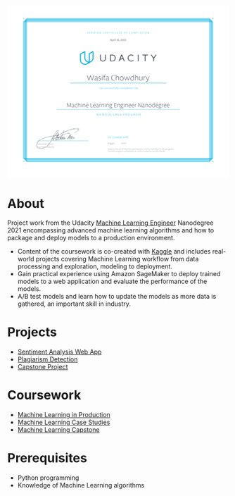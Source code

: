 <img src="images/verified_certificate.png">

# About

Project work from the Udacity [Machine Learning Engineer](https://www.udacity.com/course/machine-learning-engineer-nanodegree--nd009t) Nanodegree 2021 encompassing advanced machine learning algorithms and how to package and deploy models to a production environment. 

  - Content of the coursework is co-created with [Kaggle](https://www.kaggle.com/) and includes real-world projects covering Machine Learning workflow from data processing and exploration, modeling to deployment.
  - Gain practical experience using Amazon SageMaker to deploy trained models to a web application and evaluate the performance of the models.
  - A/B test models and learn how to update the models as more data is gathered, an important skill in industry. 
  
  

# Projects

  - [Sentiment Analysis Web App](https://github.com/wchowdhu/sentiment-analysis-web-app)
  - [Plagiarism Detection](https://github.com/wchowdhu/plagiarism-detection)
  - [Capstone Project](https://github.com/wchowdhu/udacity-capstone-project)

# Coursework

  - [Machine Learning in Production](https://github.com/wchowdhu/udacity-ml-engineer-nanodegree/tree/master/coursework/sentiment_analysis_xgboost)
  - [Machine Learning Case Studies](https://github.com/wchowdhu/udacity-ml-engineer-nanodegree/tree/master/coursework/ml_case_studies)
  - [Machine Learning Capstone](https://github.com/wchowdhu/udacity-capstone-project)

# Prerequisites

  - Python programming 
  - Knowledge of Machine Learning algorithms

